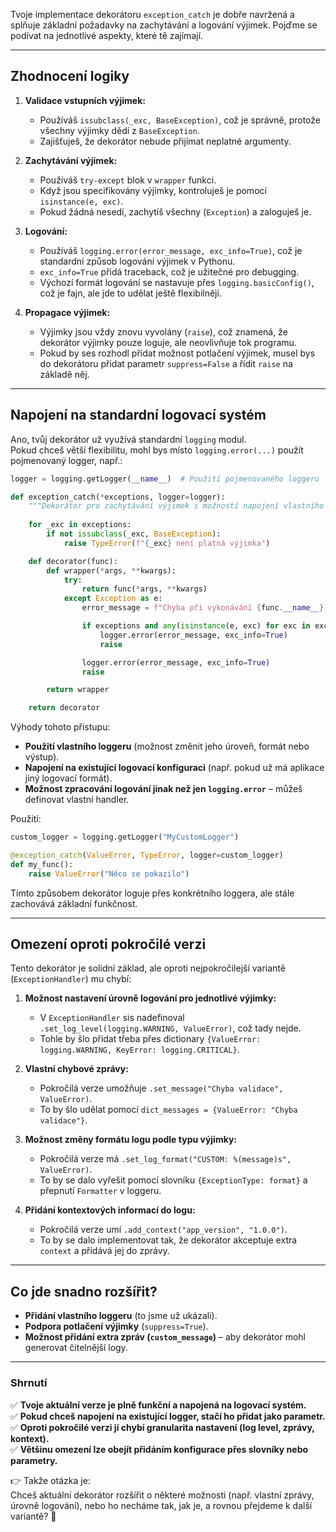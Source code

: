 Tvoje implementace dekorátoru `exception_catch` je dobře navržená a splňuje základní požadavky na zachytávání a logování výjimek. Pojďme se podívat na jednotlivé aspekty, které tě zajímají.

---

## **Zhodnocení logiky**
1. **Validace vstupních výjimek:**  
   - Používáš `issubclass(_exc, BaseException)`, což je správně, protože všechny výjimky dědí z `BaseException`.  
   - Zajišťuješ, že dekorátor nebude přijímat neplatné argumenty.

2. **Zachytávání výjimek:**  
   - Používáš `try-except` blok v `wrapper` funkci.  
   - Když jsou specifikovány výjimky, kontroluješ je pomocí `isinstance(e, exc)`.  
   - Pokud žádná nesedí, zachytíš všechny (`Exception`) a zaloguješ je.

3. **Logování:**  
   - Používáš `logging.error(error_message, exc_info=True)`, což je standardní způsob logování výjimek v Pythonu.  
   - `exc_info=True` přidá traceback, což je užitečné pro debugging.  
   - Výchozí formát logování se nastavuje přes `logging.basicConfig()`, což je fajn, ale jde to udělat ještě flexibilněji.

4. **Propagace výjimek:**  
   - Výjimky jsou vždy znovu vyvolány (`raise`), což znamená, že dekorátor výjimky pouze loguje, ale neovlivňuje tok programu.  
   - Pokud by ses rozhodl přidat možnost potlačení výjimek, musel bys do dekorátoru přidat parametr `suppress=False` a řídit `raise` na základě něj.

---

## **Napojení na standardní logovací systém**
Ano, tvůj dekorátor už využívá standardní `logging` modul.  
Pokud chceš větší flexibilitu, mohl bys místo `logging.error(...)` použít pojmenovaný logger, např.:

```python
logger = logging.getLogger(__name__)  # Použití pojmenovaného loggeru

def exception_catch(*exceptions, logger=logger):
    """Dekorátor pro zachytávání výjimek s možností napojení vlastního loggeru."""
    
    for _exc in exceptions:
        if not issubclass(_exc, BaseException):
            raise TypeError(f"{_exc} není platná výjimka")

    def decorator(func):
        def wrapper(*args, **kwargs):
            try:
                return func(*args, **kwargs)
            except Exception as e:
                error_message = f"Chyba při vykonávání {func.__name__}: {e}"

                if exceptions and any(isinstance(e, exc) for exc in exceptions):
                    logger.error(error_message, exc_info=True)
                    raise

                logger.error(error_message, exc_info=True)
                raise

        return wrapper

    return decorator
```

Výhody tohoto přístupu:
- **Použití vlastního loggeru** (možnost změnit jeho úroveň, formát nebo výstup).  
- **Napojení na existující logovací konfiguraci** (např. pokud už má aplikace jiný logovací formát).  
- **Možnost zpracování logování jinak než jen `logging.error`** – můžeš definovat vlastní handler.

Použití:
```python
custom_logger = logging.getLogger("MyCustomLogger")

@exception_catch(ValueError, TypeError, logger=custom_logger)
def my_func():
    raise ValueError("Něco se pokazilo")
```
Tímto způsobem dekorátor loguje přes konkrétního loggera, ale stále zachovává základní funkčnost.

---

## **Omezení oproti pokročilé verzi**
Tento dekorátor je solidní základ, ale oproti nejpokročilejší variantě (`ExceptionHandler`) mu chybí:
1. **Možnost nastavení úrovně logování pro jednotlivé výjimky:**  
   - V `ExceptionHandler` sis nadefinoval `.set_log_level(logging.WARNING, ValueError)`, což tady nejde.
   - Tohle by šlo přidat třeba přes dictionary `{ValueError: logging.WARNING, KeyError: logging.CRITICAL}`.

2. **Vlastní chybové zprávy:**  
   - Pokročilá verze umožňuje `.set_message("Chyba validace", ValueError)`.
   - To by šlo udělat pomocí `dict_messages = {ValueError: "Chyba validace"}`.

3. **Možnost změny formátu logu podle typu výjimky:**  
   - Pokročilá verze má `.set_log_format("CUSTOM: %(message)s", ValueError)`.
   - To by se dalo vyřešit pomocí slovníku `{ExceptionType: format}` a přepnutí `Formatter` v loggeru.

4. **Přidání kontextových informací do logu:**  
   - Pokročilá verze umí `.add_context("app_version", "1.0.0")`.
   - To by se dalo implementovat tak, že dekorátor akceptuje extra `context` a přidává jej do zprávy.

---

## **Co jde snadno rozšířit?**
- **Přidání vlastního loggeru** (to jsme už ukázali).
- **Podpora potlačení výjimky** (`suppress=True`).
- **Možnost přidání extra zpráv (`custom_message`)** – aby dekorátor mohl generovat čitelnější logy.

---

### **Shrnutí**
✅ **Tvoje aktuální verze je plně funkční a napojená na logovací systém.**  
✅ **Pokud chceš napojení na existující logger, stačí ho přidat jako parametr.**  
✅ **Oproti pokročilé verzi jí chybí granularita nastavení (log level, zprávy, kontext).**  
✅ **Většinu omezení lze obejít přidáním konfigurace přes slovníky nebo parametry.**

👉 Takže otázka je:  
Chceš aktuální dekorátor rozšířit o některé možnosti (např. vlastní zprávy, úrovně logování), nebo ho necháme tak, jak je, a rovnou přejdeme k další variantě? 🚀
